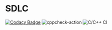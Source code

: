 # SDLC

[![Codacy Badge](https://api.codacy.com/project/badge/Grade/51c3f37caa244468a37af839479bf769)](https://app.codacy.com/manual/99002581/SDLC?utm_source=github.com&utm_medium=referral&utm_content=99002581/SDLC&utm_campaign=Badge_Grade_Dashboard)
![cppcheck-action](https://github.com/99002581/SDLC/workflows/cppcheck-action/badge.svg?branch=master)
![C/C++ CI](https://github.com/99002581/SDLC/workflows/C/C++%20CI/badge.svg?branch=master)
